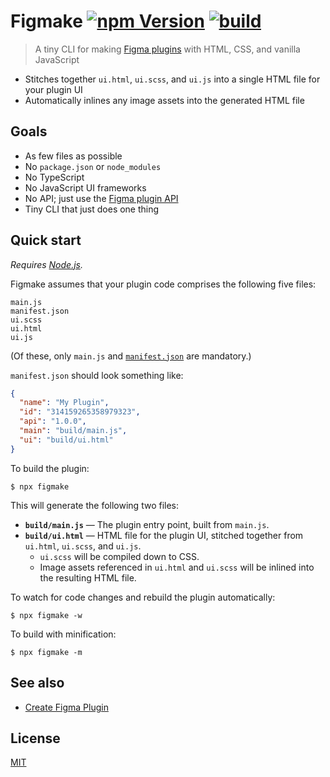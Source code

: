 # Figmake [![npm Version](https://img.shields.io/npm/v/figmake?cacheSeconds=1800)](https://www.npmjs.com/package/figmake) [![build](https://github.com/yuanqing/figmake/workflows/build/badge.svg)](https://github.com/yuanqing/figmake/actions?query=workflow%3Abuild)

> A tiny CLI for making [Figma plugins](https://figma.com/plugin-docs/) with HTML, CSS, and vanilla JavaScript

- Stitches together `ui.html`, `ui.scss`, and `ui.js` into a single HTML file for your plugin UI
- Automatically inlines any image assets into the generated HTML file

## Goals

- As few files as possible
- No `package.json` or `node_modules`
- No TypeScript
- No JavaScript UI frameworks
- No API; just use the [Figma plugin API](https://figma.com/plugin-docs/)
- Tiny CLI that just does one thing

## Quick start

*Requires [Node.js](https://nodejs.org/).*

Figmake assumes that your plugin code comprises the following five files:

```
main.js
manifest.json
ui.scss
ui.html
ui.js
```

(Of these, only `main.js` and [`manifest.json`](https://figma.com/plugin-docs/manifest/) are mandatory.)

`manifest.json` should look something like:

```json
{
  "name": "My Plugin",
  "id": "314159265358979323",
  "api": "1.0.0",
  "main": "build/main.js",
  "ui": "build/ui.html"
}
```

To build the plugin:

```
$ npx figmake
```

This will generate the following two files:

- **`build/main.js`** — The plugin entry point, built from `main.js`.
- **`build/ui.html`** — HTML file for the plugin UI, stitched together from `ui.html`, `ui.scss`, and `ui.js`.
    - `ui.scss` will be compiled down to CSS.
    - Image assets referenced in `ui.html` and `ui.scss` will be inlined into the resulting HTML file.

To watch for code changes and rebuild the plugin automatically:

```
$ npx figmake -w
```

To build with minification:

```
$ npx figmake -m
```

## See also

- [Create Figma Plugin](https://github.com/yuanqing/create-figma-plugin)

## License

[MIT](/LICENSE.md)
